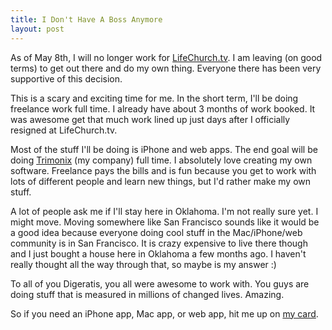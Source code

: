 ```yaml
---
title: I Don't Have A Boss Anymore
layout: post
---
```


As of May 8th, I will no longer work for [LifeChurch.tv][]. I am leaving (on good terms) to get out there and do my own thing. Everyone there has been very supportive of this decision.

This is a scary and exciting time for me. In the short term, I'll be doing freelance work full time. I already have about 3 months of work booked. It was awesome get that much work lined up just days after I officially resigned at LifeChurch.tv.

Most of the stuff I'll be doing is iPhone and web apps. The end goal will be doing [Trimonix][] (my company) full time. I absolutely love creating my own software. Freelance pays the bills and is fun because you get to work with lots of different people and learn new things, but I'd rather make my own stuff.

A lot of people ask me if I'll stay here in Oklahoma. I'm not really sure yet. I might move. Moving somewhere like San Francisco sounds like it would be a good idea because everyone doing cool stuff in the Mac/iPhone/web community is in San Francisco. It is crazy expensive to live there though and I just bought a house here in Oklahoma a few months ago. I haven't really thought all the way through that, so maybe is my answer :)

To all of you Digeratis, you all were awesome to work with. You guys are doing stuff that is measured in millions of changed lives. Amazing.

So if you need an iPhone app, Mac app, or web app, hit me up on [my card][].

[LifeChurch.tv]: http://www.lifechurch.tv/
[Trimonix]: http://trimonix.com/
[my card]: http://iturndreamsintosoftware.com/
